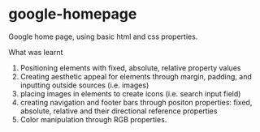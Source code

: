 # google-homepage

Google home page, using basic html and css properties.

What was learnt
1. Positioning elements with fixed, absolute, relative property values 
2. Creating aesthetic appeal for elements through margin, padding, and inputting outside sources (i.e. images)
3. placing images in elements to create icons (i.e. search input field)
4. creating navigation and footer bars through positon properties: fixed, absolute, relative and their directional reference properties
5. Color manipulation through RGB properties.
